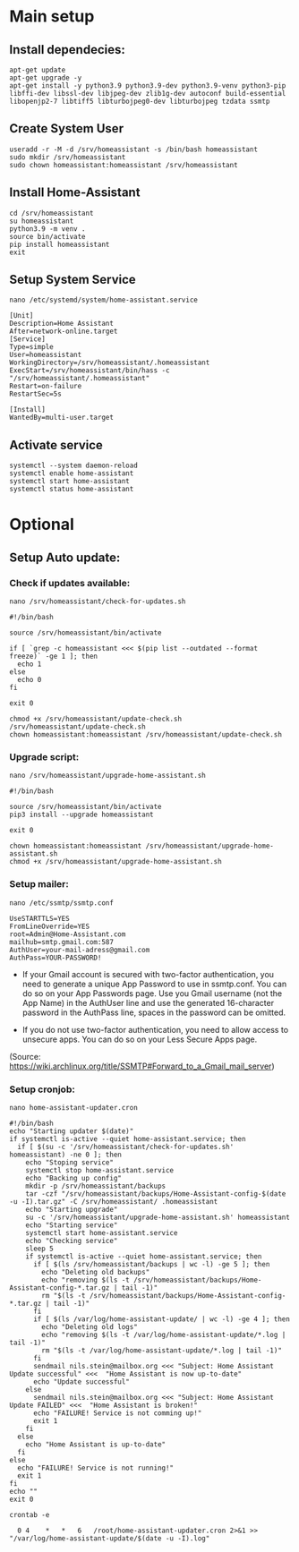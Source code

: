 # Main setup
## Install dependecies:
```shell
apt-get update 
apt-get upgrade -y
apt-get install -y python3.9 python3.9-dev python3.9-venv python3-pip libffi-dev libssl-dev libjpeg-dev zlib1g-dev autoconf build-essential libopenjp2-7 libtiff5 libturbojpeg0-dev libturbojpeg tzdata ssmtp
```

## Create System User
```shell
useradd -r -M -d /srv/homeassistant -s /bin/bash homeassistant
sudo mkdir /srv/homeassistant
sudo chown homeassistant:homeassistant /srv/homeassistant
```

## Install Home-Assistant
```shell
cd /srv/homeassistant
su homeassistant
python3.9 -m venv .
source bin/activate
pip install homeassistant
exit
```
## Setup System Service
```shell
nano /etc/systemd/system/home-assistant.service
```

```
[Unit]
Description=Home Assistant
After=network-online.target
[Service]
Type=simple
User=homeassistant
WorkingDirectory=/srv/homeassistant/.homeassistant
ExecStart=/srv/homeassistant/bin/hass -c "/srv/homeassistant/.homeassistant"
Restart=on-failure
RestartSec=5s

[Install]
WantedBy=multi-user.target
```

## Activate service
```shell
systemctl --system daemon-reload
systemctl enable home-assistant
systemctl start home-assistant
systemctl status home-assistant
```

# Optional
## Setup Auto update:

### Check if updates available:
```shell
nano /srv/homeassistant/check-for-updates.sh 
```

```shell
#!/bin/bash

source /srv/homeassistant/bin/activate

if [ `grep -c homeassistant <<< $(pip list --outdated --format freeze)` -ge 1 ]; then
  echo 1
else
  echo 0
fi

exit 0
```

```shell
chmod +x /srv/homeassistant/update-check.sh
/srv/homeassistant/update-check.sh
chown homeassistant:homeassistant /srv/homeassistant/update-check.sh
```

### Upgrade script:
```shell
nano /srv/homeassistant/upgrade-home-assistant.sh
```

```shell
#!/bin/bash

source /srv/homeassistant/bin/activate
pip3 install --upgrade homeassistant

exit 0
```

```shell
chown homeassistant:homeassistant /srv/homeassistant/upgrade-home-assistant.sh
chmod +x /srv/homeassistant/upgrade-home-assistant.sh
```

### Setup mailer:
```shell
nano /etc/ssmtp/ssmtp.conf
```

```shell
UseSTARTTLS=YES
FromLineOverride=YES
root=Admin@Home-Assistant.com
mailhub=smtp.gmail.com:587
AuthUser=your-mail-adress@gmail.com
AuthPass=YOUR-PASSWORD!
```

* If your Gmail account is secured with two-factor authentication, you need to generate a unique App Password to use in ssmtp.conf. You can do so on your App Passwords page. Use you Gmail username (not the App Name) in the AuthUser line and use the generated 16-character password in the AuthPass line, spaces in the password can be omitted.

* If you do not use two-factor authentication, you need to allow access to unsecure apps. You can do so on your Less Secure Apps page.

(Source: https://wiki.archlinux.org/title/SSMTP#Forward_to_a_Gmail_mail_server)

### Setup cronjob:

```shell
nano home-assistant-updater.cron
```

```shell
#!/bin/bash
echo "Starting updater $(date)"
if systemctl is-active --quiet home-assistant.service; then
  if [ $(su -c '/srv/homeassistant/check-for-updates.sh' homeassistant) -ne 0 ]; then
    echo "Stoping service"
    systemctl stop home-assistant.service
    echo "Backing up config"
    mkdir -p /srv/homeassistant/backups
    tar -czf "/srv/homeassistant/backups/Home-Assistant-config-$(date -u -I).tar.gz" -C /srv/homeassistant/ .homeassistant
    echo "Starting upgrade"
    su -c '/srv/homeassistant/upgrade-home-assistant.sh' homeassistant
    echo "Starting service"
    systemctl start home-assistant.service
    echo "Checking service"
    sleep 5
    if systemctl is-active --quiet home-assistant.service; then
      if [ $(ls /srv/homeassistant/backups | wc -l) -ge 5 ]; then
        echo "Deleting old backups"
        echo "removing $(ls -t /srv/homeassistant/backups/Home-Assistant-config-*.tar.gz | tail -1)"
        rm "$(ls -t /srv/homeassistant/backups/Home-Assistant-config-*.tar.gz | tail -1)"
      fi
      if [ $(ls /var/log/home-assistant-update/ | wc -l) -ge 4 ]; then
        echo "Deleting old logs"
        echo "removing $(ls -t /var/log/home-assistant-update/*.log | tail -1)"
        rm "$(ls -t /var/log/home-assistant-update/*.log | tail -1)"
      fi
      sendmail nils.stein@mailbox.org <<< "Subject: Home Assistant Update successful" <<<  "Home Assistant is now up-to-date"
      echo "Update successful"
    else
      sendmail nils.stein@mailbox.org <<< "Subject: Home Assistant Update FAILED" <<<  "Home Assistant is broken!"
      echo "FAILURE! Service is not comming up!"
      exit 1
    fi
  else
    echo "Home Assistant is up-to-date"
  fi
else
  echo "FAILURE! Service is not running!"
  exit 1
fi
echo ""
exit 0
```

```shell
crontab -e
```

```
  0 4    *   *   6   /root/home-assistant-updater.cron 2>&1 >> "/var/log/home-assistant-update/$(date -u -I).log"
```
